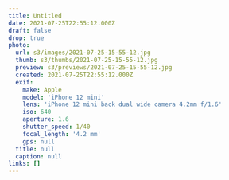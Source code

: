 ```yaml
---
title: Untitled
date: 2021-07-25T22:55:12.000Z
draft: false
drop: true
photo:
  url: s3/images/2021-07-25-15-55-12.jpg
  thumb: s3/thumbs/2021-07-25-15-55-12.jpg
  preview: s3/previews/2021-07-25-15-55-12.jpg
  created: 2021-07-25T22:55:12.000Z
  exif:
    make: Apple
    model: 'iPhone 12 mini'
    lens: 'iPhone 12 mini back dual wide camera 4.2mm f/1.6'
    iso: 640
    aperture: 1.6
    shutter_speed: 1/40
    focal_length: '4.2 mm'
    gps: null
  title: null
  caption: null
links: []
---
```

